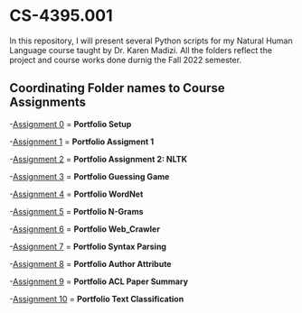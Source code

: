 # CS-4395.001
In this repository, I will present several Python scripts for my Natural Human Language course taught by Dr. Karen Madizi.
All the folders reflect the project and course works done durnig the Fall 2022 semester.  

## Coordinating  Folder names to Course Assignments
  -[Assignment 0](https://github.com/PseudoSaurus/CS-4395.001/tree/main/Assignment%200) = **Portfolio Setup**
  
  -[Assignment 1](https://github.com/PseudoSaurus/CS-4395.001/tree/main/Assignment%201) = **Portfolio Assigment 1**
  
  -[Assignment 2](https://github.com/PseudoSaurus/CS-4395.001/tree/main/Assignment%202) = **Portfolio Assignment 2: NLTK**
  
  -[Assignment 3](https://github.com/PseudoSaurus/CS-4395.001/tree/main/Assignment%203) = **Portfolio Guessing Game**
  
  -[Assignment 4](https://github.com/PseudoSaurus/CS-4395.001/tree/main/Assignment%204) = **Portfolio WordNet**
  
  -[Assignment 5](https://github.com/PseudoSaurus/CS-4395.001/tree/main/Assignment%205) = **Portfolio N-Grams**

  -[Assignment 6](https://github.com/PseudoSaurus/CS-4395.001/tree/main/Assignment%206) = **Portfolio Web_Crawler**
  
  -[Assignment 7](https://github.com/PseudoSaurus/CS-4395.001/tree/main/Assignment%207) = **Portfolio Syntax Parsing**

  -[Assignment 8](https://github.com/PseudoSaurus/CS-4395.001/tree/main/Assignment%208) = **Portfolio Author Attribute**

  -[Assignment 9](https://github.com/PseudoSaurus/CS-4395.001/tree/main/Assignment%209) = **Portfolio ACL Paper Summary**

  -[Assignment 10](https://github.com/PseudoSaurus/CS-4395.001/tree/main/Assignment%210) = **Portfolio Text Classification**


